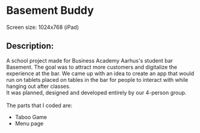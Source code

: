 # Basement Buddy
Screen size: 1024x768 (iPad)

## Description:

A school project made for Business Academy Aarhus's student bar Basement. 
The goal was to attract more customers and digitalize the experience at the bar.
We came up with an idea to create an app that would run on tablets placed on tables in the bar for people to interact with
while hanging out after classes.<br>
It was planned, designed and developed entirely by our 4-person group.
<br><br>
The parts that I coded are:<br>
- Taboo Game<br>
- Menu page
